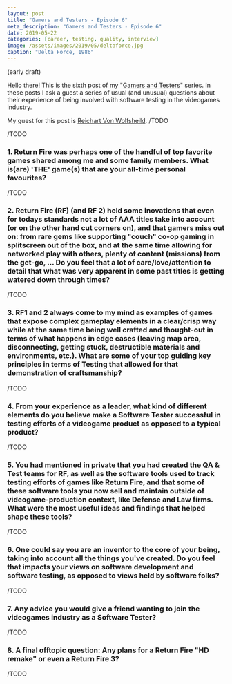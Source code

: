 ```yaml
---
layout: post
title: "Gamers and Testers - Episode 6"
meta_description: "Gamers and Testers - Episode 6"
date: 2019-05-22
categories: [career, testing, quality, interview]
image: /assets/images/2019/05/deltaforce.jpg
caption: "Delta Force, 1986"
---
```


(early draft)

Hello there! This is the sixth post of my "[Gamers and Testers](https://gamersandtesters.com/)" series. In these posts I ask a guest a series of usual (and unusual) questions about their experience of being involved with software testing in the videogames industry.

My guest for this post is [Reichart Von Wolfsheild](https://www.linkedin.com/in/reichart-von-wolfsheild-986551/). /TODO

/TODO

### 1. Return Fire was perhaps one of the handful of top favorite games shared among me and some family members. What is(are) 'THE' game(s) that are your all-time personal favourites?

/TODO

### 2. Return Fire (RF) (and RF 2) held some inovations that even for todays standards not a lot of AAA titles take into account (or on the other hand cut corners on), and that gamers miss out on: from rare gems like supporting "couch" co-op gaming in splitscreen out of the box, and at the same time allowing for networked play with others, plenty of content (missions) from the get-go, ... Do you feel that a lot of care/love/attention to detail that what was very apparent in some past titles is getting watered down through times?

/TODO

### 3. RF1 and 2 always come to my mind as examples of games that expose complex gameplay elements in a clear/crisp way while at the same time being well crafted and thought-out in terms of what happens in edge cases (leaving map area, disconnecting, getting stuck, destructible materials and environments, etc.). What are some of your top guiding key principles in terms of Testing that allowed for that demonstration of craftsmanship?

/TODO

### 4. From your experience as a leader, what kind of different elements do you believe make a Software Tester successful in testing efforts of a videogame product as opposed to a typical product?

/TODO

### 5. You had mentioned in private that you had created the QA & Test teams for RF, as well as the software tools used to track testing efforts of games like Return Fire, and that some of these software tools you now sell and maintain outside of videogame-production context, like Defense and Law firms. What were the most useful ideas and findings that helped shape these tools?

/TODO

### 6. One could say you are an inventor to the core of your being, taking into account all the things you've created. Do you feel that impacts your views on software development and software testing, as opposed to views held by software folks?

/TODO

### 7. Any advice you would give a friend wanting to join the videogames industry as a Software Tester?

/TODO

### 8. A final offtopic question: Any plans for a Return Fire "HD remake" or even a Return Fire 3?

/TODO